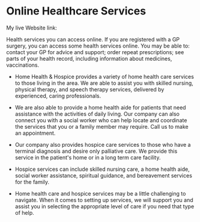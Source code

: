 # Online Healthcare Services

My live Website link: 

Health services you can access online. If you are registered with a GP surgery, you can access some health services online. You may be able to: contact your GP for advice and support; order repeat prescriptions; see parts of your health record, including information about medicines, vaccinations.

*  Home Health & Hospice provides a variety of home health care services to those living in the area. We are able to assist you with skilled nursing, physical therapy, and speech therapy services, delivered by experienced, caring professionals.

*  We are also able to provide a home health aide for patients that need assistance with the activities of daily living. Our company can also connect you with a social worker who can help locate and coordinate the services that you or a family member may require. Call us to make an appointment.

* Our company also provides hospice care services to those who have a terminal diagnosis and desire only palliative care. We provide this service in the patient's home or in a long term care facility.

*  Hospice services can include skilled nursing care, a home health aide, social worker assistance, spiritual guidance, and bereavement services for the family.

* Home health care and hospice services may be a little challenging to navigate. When it comes to setting up services, we will support you and assist you in selecting the appropriate level of care if you need that type of help.